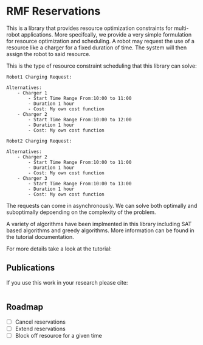 # RMF Reservations

This is a library that provides resource optimization constraints for multi-robot applications. More specifcally,
we provide a very simple formulation for resource optimization and scheduling. A robot may request the use of a
resource like a charger for a fixed duration of time. The system will then assign the robot to said resource.

This is the type of resource constraint scheduling that this library can solve:
```
Robot1 Charging Request:

Alternatives:
    - Charger 1
        - Start Time Range From:10:00 to 11:00
        - Duration 1 hour
        - Cost: My own cost function
    - Charger 2
        - Start Time Range From:10:00 to 12:00
        - Duration 1 hour
        - Cost: My own cost function

Robot2 Charging Request:

Alternatives:
    - Charger 2
        - Start Time Range From:10:00 to 11:00
        - Duration 1 hour
        - Cost: My own cost function
    - Charger 3
        - Start Time Range From:10:00 to 13:00
        - Duration 1 hour
        - Cost: My own cost function
```

The requests can come in asynchronously. We can solve both optimally and suboptimally depoending on the complexity of the problem.

A variety of algorithms have been implmented in this library including SAT based algorithms and greedy algorithms.
More information can be found in the tutorial documentation.

For more details take a look at the tutorial:


## Publications

If you use this work in your research please cite:

```

```

## Roadmap

* [ ] Cancel reservations
* [ ] Extend reservations
* [ ] Block off resource for a given time